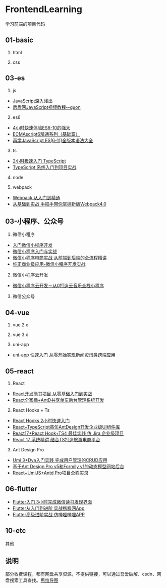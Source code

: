 ﻿# FrontendLearning
学习前端的项目代码

## 01-basic
1. html

2. css

## 03-es
1. js
- [JavaScript深入浅出](https://www.imooc.com/learn/277)
- [后盾网JavaScript视频教程--guon](https://pan.baidu.com/s/1QQnz9MECdimod6tG6Cv-SA)

2. es6
- [4小时快速体验ES6-10的强大](https://www.imooc.com/learn/1222)
- [ECMAscript6精通系列（基础篇）](https://ke.qq.com/course/386822)
- [再学JavaScript ES(6-11)全版本语法大全](https://coding.imooc.com/class/chapter/444.html)

3. ts
- [2小时极速入门 TypeScript](https://www.imooc.com/learn/1306)
- [TypeScript 系统入门到项目实战](https://coding.imooc.com/class/chapter/412.html)

4. node

5. webpack
- [Webpack 从入门到精通](https://ke.qq.com/course/414203)
- [从基础到实战 手把手带你掌握新版Webpack4.0](https://coding.imooc.com/class/chapter/316.html)


## 03-小程序、公众号
1. 微信小程序
- [入门微信小程序开发](https://www.imooc.com/learn/974)
- [微信小程序入门与实战](https://coding.imooc.com/class/chapter/75.html)
- [微信小程序电商实战 从前端到后端的全流程精讲](https://coding.imooc.com/class/chapter/97.html)
- [纯正商业级应用-微信小程序开发实战](https://coding.imooc.com/class/chapter/251.html)

2. 微信小程序云开发
- [微信小程序云开发－从0打造云音乐全栈小程序](https://coding.imooc.com/class/chapter/373.html)

3. 微信公众号

## 04-vue
1. vue 2.x

2. vue 3.x

3. uni-app
- [uni-app 快速入门 从零开始实现新闻资讯类跨端应用](https://coding.imooc.com/class/chapter/433.html)

## 05-react
1. React
- [React开发简书项目 从零基础入门到实战](https://coding.imooc.com/class/chapter/229.html)
- [React全家桶+AntD共享单车后台管理系统开发](https://coding.imooc.com/class/chapter/236.html)

2. React Hooks + Ts
- [React Hooks 2小时快速入门](https://www.imooc.com/learn/1288)
- [React+TypeScript高仿AntDesign开发企业级UI组件库](https://coding.imooc.com/class/chapter/428.html)
- [React17+React Hook+TS4 最佳实践 仿 Jira 企业级项目](https://coding.imooc.com/class/chapter/482.html)
- [React 17 系统精讲 结合TS打造旅游电商平台](https://coding.imooc.com/class/chapter/475.html)

3. Ant Design Pro
- [Umi 3+Dva入门实践 完成用户管理的CRUD应用](https://www.bilibili.com/video/BV1qz411z7s3)
- [基于Ant Design Pro v5和Formily v1的动态模型网站后台](https://www.bilibili.com/video/BV1g54y187LJ)
- [React+UmiJS+Antd Pro项目全程实录](https://www.bilibili.com/video/BV1i5411c7xp)

## 06-flutter
- [Flutter入门 3小时完成微信读书发现界面](https://www.imooc.com/learn/1170)
- [Flutter从入门到进阶 实战携程网App](https://coding.imooc.com/class/chapter/321.html)
- [Flutter高级进阶实战 仿哔哩哔哩APP](https://coding.imooc.com/class/chapter/487.html)

## 10-etc
其他


## 说明
部分收费课程，都有网盘共享资源，不提供链接，可以通过吾爱破解、csdn、网盘搜索工具查找。[思维导图](https://www.processon.com/view/link/600f7b86637689349039304a)
